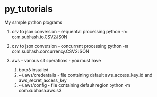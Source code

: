 # py_tutorials
My sample python programs

1. csv to json conversion - sequential processing
python -m com.subhash.io.CSV2JSON

2. csv to json conversion - concurrent processing
python -m com.subhash.concurrency.CSV2JSON

3. aws - various s3 operations - you must have
    1. boto3 installed
    2. ~/.aws/credentails - file containing default aws_access_key_id and aws_secret_access_key
    3. ~/.aws/config - file containing default region
python -m com.subhash.aws.s3

